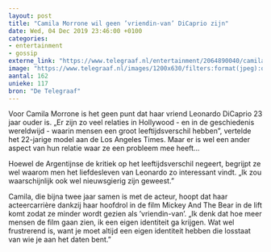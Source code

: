 ```yaml
---
layout: post
title: "Camila Morrone wil geen ’vriendin-van’ DiCaprio zijn"
date: Wed, 04 Dec 2019 23:46:00 +0100
categories: 
- entertainment 
- gossip 
externe_link: "https://www.telegraaf.nl/entertainment/2064890040/camila-morrone-wil-geen-vriendin-van-di-caprio-zijn"
image: "https://www.telegraaf.nl/images/1200x630/filters:format(jpeg):quality(80)/cdn-kiosk-api.telegraaf.nl/fe2884c8-16e8-11ea-ba76-0218eaf05005.jpg"
aantal: 162
unieke: 117
bron: "De Telegraaf"
---
```


<p class="intro">Voor Camila Morrone is het geen punt dat haar vriend Leonardo DiCaprio 23 jaar ouder is. „Er zijn zo veel relaties in Hollywood - en in de geschiedenis wereldwijd - waarin mensen een groot leeftijdsverschil hebben”, vertelde het 22-jarige model aan de Los Angeles Times. Maar er is wel een ander aspect van hun relatie waar ze een probleem mee heeft...</p> <p>Hoewel de Argentijnse de kritiek op het leeftijdsverschil negeert, begrijpt ze wel waarom men het liefdesleven van Leonardo zo interessant vindt. „Ik zou waarschijnlijk ook wel nieuwsgierig zijn geweest.”</p><p>Camila, die bijna twee jaar samen is met de acteur, hoopt dat haar acteercarrière dankzij haar hoofdrol in de film Mickey And The Bear in de lift komt zodat ze minder wordt gezien als ’vriendin-van’. „Ik denk dat hoe meer mensen de film gaan zien, ik een eigen identiteit ga krijgen. Wat wel frustrerend is, want je moet altijd een eigen identiteit hebben die losstaat van wie je aan het daten bent.”</p>
